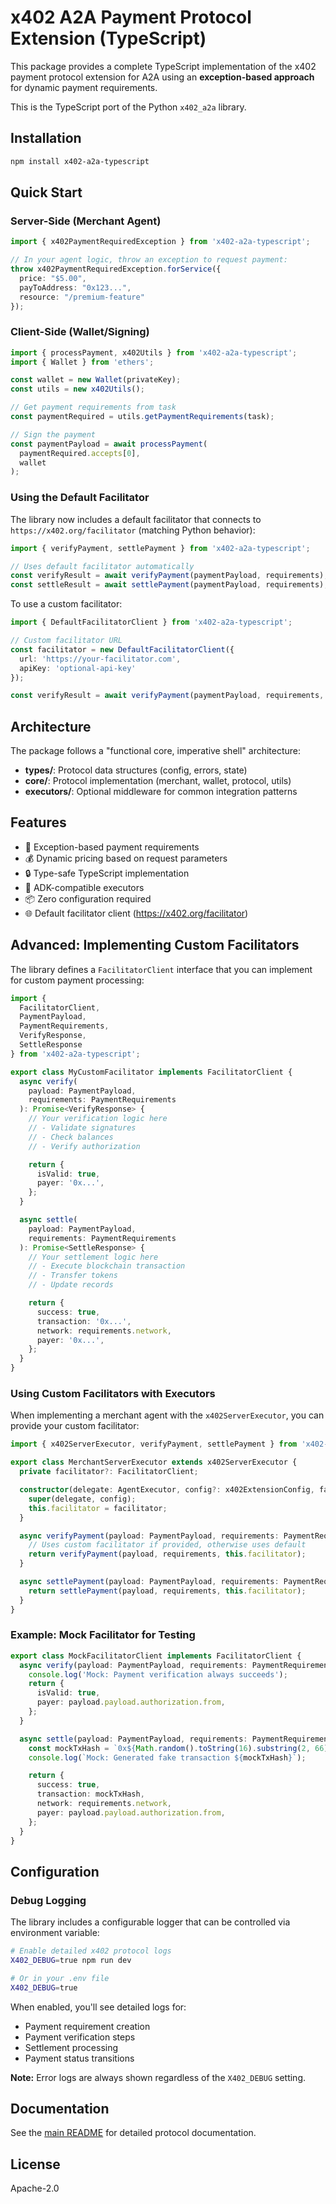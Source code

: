 # x402 A2A Payment Protocol Extension (TypeScript)

This package provides a complete TypeScript implementation of the x402 payment protocol extension for A2A using an **exception-based approach** for dynamic payment requirements.

This is the TypeScript port of the Python `x402_a2a` library.

## Installation

```bash
npm install x402-a2a-typescript
```

## Quick Start

### Server-Side (Merchant Agent)

```typescript
import { x402PaymentRequiredException } from 'x402-a2a-typescript';

// In your agent logic, throw an exception to request payment:
throw x402PaymentRequiredException.forService({
  price: "$5.00",
  payToAddress: "0x123...",
  resource: "/premium-feature"
});
```

### Client-Side (Wallet/Signing)

```typescript
import { processPayment, x402Utils } from 'x402-a2a-typescript';
import { Wallet } from 'ethers';

const wallet = new Wallet(privateKey);
const utils = new x402Utils();

// Get payment requirements from task
const paymentRequired = utils.getPaymentRequirements(task);

// Sign the payment
const paymentPayload = await processPayment(
  paymentRequired.accepts[0],
  wallet
);
```

### Using the Default Facilitator

The library now includes a default facilitator that connects to `https://x402.org/facilitator` (matching Python behavior):

```typescript
import { verifyPayment, settlePayment } from 'x402-a2a-typescript';

// Uses default facilitator automatically
const verifyResult = await verifyPayment(paymentPayload, requirements);
const settleResult = await settlePayment(paymentPayload, requirements);
```

To use a custom facilitator:

```typescript
import { DefaultFacilitatorClient } from 'x402-a2a-typescript';

// Custom facilitator URL
const facilitator = new DefaultFacilitatorClient({
  url: 'https://your-facilitator.com',
  apiKey: 'optional-api-key'
});

const verifyResult = await verifyPayment(paymentPayload, requirements, facilitator);
```

## Architecture

The package follows a "functional core, imperative shell" architecture:

- **types/**: Protocol data structures (config, errors, state)
- **core/**: Protocol implementation (merchant, wallet, protocol, utils)
- **executors/**: Optional middleware for common integration patterns

## Features

- 🚀 Exception-based payment requirements
- 💰 Dynamic pricing based on request parameters
- 🔒 Type-safe TypeScript implementation
- 🎯 ADK-compatible executors
- 📦 Zero configuration required
- 🌐 Default facilitator client (https://x402.org/facilitator)

## Advanced: Implementing Custom Facilitators

The library defines a `FacilitatorClient` interface that you can implement for custom payment processing:

```typescript
import {
  FacilitatorClient,
  PaymentPayload,
  PaymentRequirements,
  VerifyResponse,
  SettleResponse
} from 'x402-a2a-typescript';

export class MyCustomFacilitator implements FacilitatorClient {
  async verify(
    payload: PaymentPayload,
    requirements: PaymentRequirements
  ): Promise<VerifyResponse> {
    // Your verification logic here
    // - Validate signatures
    // - Check balances
    // - Verify authorization

    return {
      isValid: true,
      payer: '0x...',
    };
  }

  async settle(
    payload: PaymentPayload,
    requirements: PaymentRequirements
  ): Promise<SettleResponse> {
    // Your settlement logic here
    // - Execute blockchain transaction
    // - Transfer tokens
    // - Update records

    return {
      success: true,
      transaction: '0x...',
      network: requirements.network,
      payer: '0x...',
    };
  }
}
```

### Using Custom Facilitators with Executors

When implementing a merchant agent with the `x402ServerExecutor`, you can provide your custom facilitator:

```typescript
import { x402ServerExecutor, verifyPayment, settlePayment } from 'x402-a2a-typescript';

export class MerchantServerExecutor extends x402ServerExecutor {
  private facilitator?: FacilitatorClient;

  constructor(delegate: AgentExecutor, config?: x402ExtensionConfig, facilitator?: FacilitatorClient) {
    super(delegate, config);
    this.facilitator = facilitator;
  }

  async verifyPayment(payload: PaymentPayload, requirements: PaymentRequirements) {
    // Uses custom facilitator if provided, otherwise uses default
    return verifyPayment(payload, requirements, this.facilitator);
  }

  async settlePayment(payload: PaymentPayload, requirements: PaymentRequirements) {
    return settlePayment(payload, requirements, this.facilitator);
  }
}
```

### Example: Mock Facilitator for Testing

```typescript
export class MockFacilitatorClient implements FacilitatorClient {
  async verify(payload: PaymentPayload, requirements: PaymentRequirements): Promise<VerifyResponse> {
    console.log('Mock: Payment verification always succeeds');
    return {
      isValid: true,
      payer: payload.payload.authorization.from,
    };
  }

  async settle(payload: PaymentPayload, requirements: PaymentRequirements): Promise<SettleResponse> {
    const mockTxHash = `0x${Math.random().toString(16).substring(2, 66)}`;
    console.log(`Mock: Generated fake transaction ${mockTxHash}`);

    return {
      success: true,
      transaction: mockTxHash,
      network: requirements.network,
      payer: payload.payload.authorization.from,
    };
  }
}
```

## Configuration

### Debug Logging

The library includes a configurable logger that can be controlled via environment variable:

```bash
# Enable detailed x402 protocol logs
X402_DEBUG=true npm run dev

# Or in your .env file
X402_DEBUG=true
```

When enabled, you'll see detailed logs for:
- Payment requirement creation
- Payment verification steps
- Settlement processing
- Payment status transitions

**Note:** Error logs are always shown regardless of the `X402_DEBUG` setting.

## Documentation

See the [main README](../../../python/x402_a2a/README.md) for detailed protocol documentation.

## License

Apache-2.0
